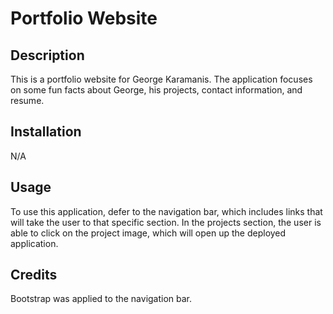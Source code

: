 # Portfolio Website

## Description

This is a portfolio website for George Karamanis. The application focuses on some fun facts about George, his projects, contact information, and resume.

## Installation

N/A

## Usage

To use this application, defer to the navigation bar, which includes links that will take the user to that specific section. In the projects section, the user is able to click on the project image, which will open up the deployed application. 

## Credits

Bootstrap was applied to the navigation bar.
